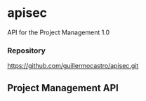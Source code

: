 # apisec
API for the Project Management 1.0
### Repository
https://github.com/guillermocastro/apisec.git
## Project Management API
